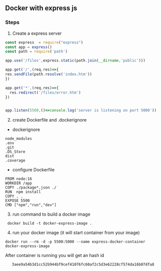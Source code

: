 ## Docker with express js

### Steps
  1. Create a express server
  ```js
  const express  = require("express")
const app = express()
const path = require('path')

app.use('/files',express.static(path.join(__dirname,'public')))

app.get('/',(req,res)=>{
res.sendFile(path.resolve('index.htm'))
})

app.get('*',(req,res)=>{
    res.redirect('/files/error.htm')
})


app.listen(5500,()=>console.log('server is listening on port 5000'))
  ```

  2. create Dockerfile and .dockerignore
   - dockerignore
  ```docker
  node_modules
.env
.git
.DS_Store
dist
.coverage
  ```
  - configure Dockerfile
  ```docker
  FROM node:16
WORKDIR /app
COPY ./package*.json ./
RUN  npm install
COPY . . 
EXPOSE 5500
CMD ["npm","run","dev"]
  ```

  3. run command to build a docker image
  ```shell
   docker build -t docker-express-image .
  ```

  4. run your docker image (it will start container from your image)
   ```shell
   docker run --rm -d -p 5500:5000 --name express-docker-container docker-express-image
   ```
 After container is running you will get an hash id  
   ```shell
      3aee9a54b3d1cc52b944bf9cef41076fc60af2c5d3e62228cf574da16b07dfa8
   ```